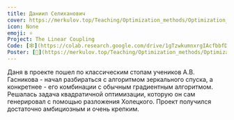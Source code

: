 ```yaml
---
title: Даниил Селиханович
cover: https://merkulov.top/Teaching/Optimization_methods/Optimization_methods______/Лучшие_проекты_по_оптимизации_2018/Даниил_Селиханович/selikhanovych.jpeg
icon: None
emoji: ⭐
Project: The Linear Coupling
Code: [🕸](https://colab.research.google.com/drive/1gTzwkumnxrgIAcfbbfDMC-Qs2otsZmhv#scrollTo=BtL8yFbf5qvc)
Poster: [📎](https://merkulov.top/Teaching/Optimization_methods/Optimization_methods______/Лучшие_проекты_по_оптимизации_2018/Даниил_Селиханович/selikhanovych_poster.pdf)
---
```


Даня в проекте пошел по классическим стопам учеников А.В. Гасникова - начал разбираться с алгоритмом зеркального спуска, а конкретнее - его комбинации с обычным градиентным алгоритмом. Решалась задача квадратичной оптимизации, которую он сам генерировал с помощью разложения Холецкого. Проект получился достаточно амбициозным и очень крепким.
